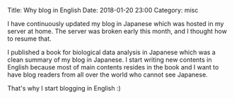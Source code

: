 Title: Why blog in English
Date: 2018-01-20 23:00
Category: misc

I have continuously updated my blog in Japanese which was hosted in my server at home. The server was broken early this month, and I thought how to resume that.

I published a book for biological data analysis in Japanese which was a clean summary of my blog in Japanese. I start writing new contents in English because most of main contents resides in the book and I want to have blog readers from all over the world who cannot see Japanese.

That's why I start blogging in English :)

